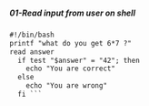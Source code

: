 ##### 01-Read input from user on shell
```html
#!/bin/bash
printf "what do you get 6*7 ?"
read answer
  if test "$answer" = "42"; then
    echo "You are correct"
  else
    echo "You are wrong"
  fi ```

